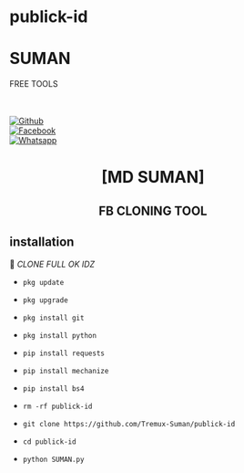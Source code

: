 # publick-id
# SUMAN

FREE TOOLS

<b></b> </br> <br>[![Github](https://img.shields.io/badge/Github-SUMAN-dimgray?style=flat-square&logo=github)](https://github.com/Tremux-Suman)<br> [![Facebook](https://img.shields.io/badge/Facebook-SUMAN-blue?style=flat-square&logo=facebook)](https://www.facebook.com/Suman.love420)<br> [![Whatsapp](https://img.shields.io/badge/Whatsapp-SUMAN-deepgreen?style=flat-square&logo=whatsapp)](https://wa.me/+8801934031767)

<h1 align="center"> [MD SUMAN]</h1>

<h2 align="center">  FB CLONING TOOL </h2>

## <b>installation</b>

🔰 _CLONE FULL OK IDZ_

- `pkg update`

- `pkg upgrade`

- `pkg install git`

- `pkg install python`

- `pip install requests`

- `pip install mechanize`

- `pip install bs4`

- `rm -rf publick-id`

- `git clone https://github.com/Tremux-Suman/publick-id`

- `cd publick-id`

- `python SUMAN.py`
